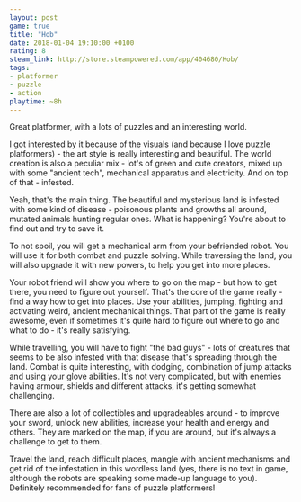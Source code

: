 ```yaml
---
layout: post
game: true
title: "Hob"
date: 2018-01-04 19:10:00 +0100
rating: 8
steam_link: http://store.steampowered.com/app/404680/Hob/
tags:
- platformer
- puzzle
- action
playtime: ~8h
---
```


Great platformer, with a lots of puzzles and an interesting world.

I got interested by it because of the visuals (and because I love puzzle platformers) - the art style is really interesting and beautiful. The world creation is also a peculiar mix - lot's of green and cute creators, mixed up with some "ancient tech", mechanical apparatus and electricity. And on top of that - infested.

Yeah, that's the main thing. The beautiful and mysterious land is infested with some kind of disease - poisonous plants and growths all around, mutated animals hunting regular ones. What is happening? You're about to find out and try to save it.

To not spoil, you will get a mechanical arm from your befriended robot. You will use it for both combat and puzzle solving. While traversing the land, you will also upgrade it with new powers, to help you get into more places.

Your robot friend will show you where to go on the map - but how to get there, you need to figure out yourself. That's the core of the game really - find a way how to get into places. Use your abilities, jumping, fighting and activating weird, ancient mechanical things. That part of the game is really awesome, even if sometimes it's quite hard to figure out where to go and what to do - it's really satisfying.

While travelling, you will have to fight "the bad guys" - lots of creatures that seems to be also infested with that disease that's spreading through the land. Combat is quite interesting, with dodging, combination of jump attacks and using your glove abilities. It's not very complicated, but with enemies having armour, shields and different attacks, it's getting somewhat challenging.

There are also a lot of collectibles and upgradeables around - to improve your sword, unlock new abilities, increase your health and energy and others. They are marked on the map, if you are around, but it's always a challenge to get to them.

Travel the land, reach difficult places, mangle with ancient mechanisms and get rid of the infestation in this wordless land (yes, there is no text in game, although the robots are speaking some made-up language to you). Definitely recommended for fans of puzzle platformers!